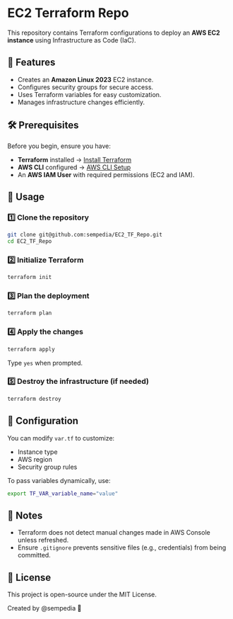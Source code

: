 # EC2 Terraform Repo

This repository contains Terraform configurations to deploy an **AWS EC2 instance** using Infrastructure as Code (IaC).

## 📌 Features
- Creates an **Amazon Linux 2023** EC2 instance.
- Configures security groups for secure access.
- Uses Terraform variables for easy customization.
- Manages infrastructure changes efficiently.

## 🛠 Prerequisites
Before you begin, ensure you have:
- **Terraform** installed → [Install Terraform](https://developer.hashicorp.com/terraform/tutorials/aws-get-started/install-cli)
- **AWS CLI** configured → [AWS CLI Setup](https://docs.aws.amazon.com/cli/latest/userguide/install-cliv2.html)
- An **AWS IAM User** with required permissions (EC2 and IAM).

## 🚀 Usage

### 1️⃣ Clone the repository

```sh
git clone git@github.com:sempedia/EC2_TF_Repo.git
cd EC2_TF_Repo
```

### 2️⃣ Initialize Terraform

```sh
terraform init
```

### 3️⃣ Plan the deployment

```sh
terraform plan
```

### 4️⃣ Apply the changes

```sh
terraform apply
```
Type `yes` when prompted.

### 5️⃣ Destroy the infrastructure (if needed)

```sh
terraform destroy
```

## 🔧 Configuration

You can modify `var.tf` to customize:
- Instance type
- AWS region
- Security group rules

To pass variables dynamically, use:

```sh
export TF_VAR_variable_name="value"
```

## 📝 Notes
- Terraform does not detect manual changes made in AWS Console unless refreshed.
- Ensure `.gitignore` prevents sensitive files (e.g., credentials) from being committed.

## 📜 License
This project is open-source under the MIT License.

Created by @sempedia 🚀